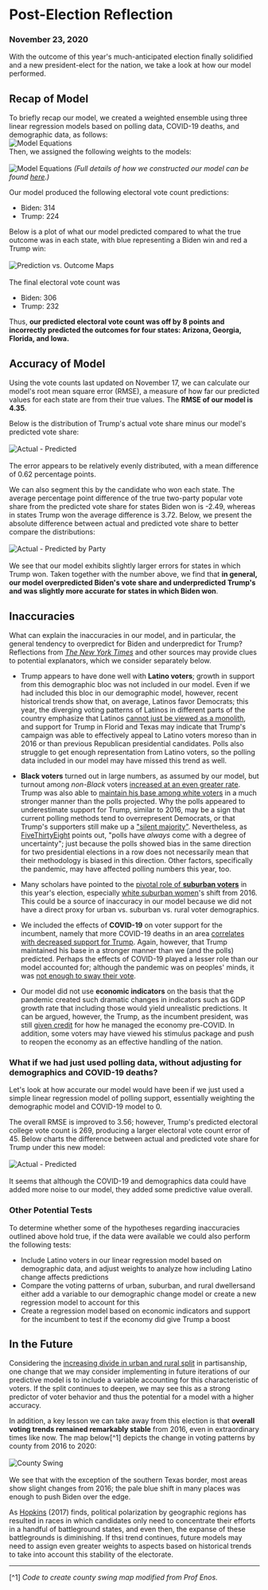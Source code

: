 # Post-Election Reflection
### November 23, 2020

With the outcome of this year's much-anticipated election finally solidified and a new president-elect for the nation, we take a look at how our model performed.

## Recap of Model

To briefly recap our model, we created a weighted ensemble using three linear regression models based on polling data, COVID-19 deaths, and demographic data, as follows:
<br/>
![Model Equations](../figures/model_eqs.png)
<br/>
Then, we assigned the following weights to the models:
<br/>
<br/>
![Model Equations](../figures/model_eq.png)
*(Full details of how we constructed our model can be found [here](https://ahu6.github.io/electionanalytics/posts/11_01.html).)*

Our model produced the following electoral vote count predictions:
* Biden: 314
* Trump: 224

Below is a plot of what our model predicted compared to what the true outcome was in each state, with blue representing a Biden win and red a Trump win:
<br/>
<br/>
![Prediction vs. Outcome Maps](../figures/prediction_outcome_maps.png)
<br/>
<br/>
The final electoral vote count was
* Biden: 306
* Trump: 232

Thus, **our predicted electoral vote count was off by 8 points and incorrectly predicted the outcomes for four states: Arizona, Georgia, Florida, and Iowa.**

## Accuracy of Model

Using the vote counts last updated on November 17, we can calculate our model's root mean square error (RMSE), a measure of how far our predicted values for each state are from their true values. The **RMSE of our model is 4.35**.

Below is the distribution of Trump's actual vote share minus our model's predicted vote share:
<br/>
<br/>
![Actual - Predicted](../figures/actual_predicted.png)
<br/>
<br/>
The error appears to be relatively evenly distributed, with a mean difference of 0.62 percentage points.

We can also segment this by the candidate who won each state. The average percentage point difference of the true two-party popular vote share from the predicted vote share for states Biden won is -2.49, whereas in states Trump won the average difference is 3.72. Below, we present the absolute difference between actual and predicted vote share to better compare the distributions:
<br/>
<br/>
![Actual - Predicted by Party](../figures/actual_predicted_party.png)
<br/>
<br/>
We see that our model exhibits slightly larger errors for states in which Trump won. Taken together with the number above, we find that **in general, our model overpredicted Biden's vote share and underpredicted Trump's and was slightly more accurate for states in which Biden won**.

## Inaccuracies
What can explain the inaccuracies in our model, and in particular, the general tendency to overpredict for Biden and underpredict for Trump? Reflections from [*The New York Times*](https://www.nytimes.com/2020/11/10/podcasts/the-daily/election-polls-biden-trump.html?) and other sources may provide clues to potential explanators, which we consider separately below.

* Trump appears to have done well with **Latino voters**; growth in support from this demographic bloc was not included in our model. Even if we had included this bloc in our demographic model, however, recent historical trends show that, on average, Latinos favor Democrats; this year, the diverging voting patterns of Latinos in different parts of the country emphasize that Latinos [cannot just be viewed as a monolith](https://www.economist.com/united-states/2020/11/04/why-donald-trump-exceeded-expectations-with-americas-latinos), and support for Trump in Florid and Texas may indicate that Trump's campaign was able to effectively appeal to Latino voters moreso than in 2016 or than previous Republican presidential candidates. Polls also struggle to get enough representation from Latino voters, so the polling data included in our model may have missed this trend as well.

* **Black voters** turned out in large numbers, as assumed by our model, but turnout among *non-Black* voters [increased at an even greater rate](https://www.nytimes.com/2020/11/10/podcasts/the-daily/election-polls-biden-trump.html?). Trump was also able to [maintain his base among white voters](https://www.economist.com/graphic-detail/2020/11/11/once-again-less-educated-whites-spurned-americas-democratic-nominee) in a much stronger manner than the polls projected. Why the polls appeared to underestimate support for Trump, similar to 2016, may be a sign that current polling methods tend to overrepresent Democrats, or that Trump's supporters still make up a ["silent majority"](https://www.nytimes.com/2020/11/04/us/politics/poll-results.html?searchResultPosition=3). Nevertheless, as [FiveThirtyEight](https://fivethirtyeight.com/features/the-polls-werent-great-but-thats-pretty-normal/) points out, "polls have *always* come with a degree of uncertainty"; just because the polls showed bias in the same direction for two presidential elections in a row does not necessarily mean that their methodology is biased in this direction. Other factors, specifically the pandemic, may have affected polling numbers this year, too.

* Many scholars have pointed to the [pivotal role of **suburban voters**](https://www.nytimes.com/interactive/2020/11/06/upshot/suburbs-shifted-left-president.html) in this year's election, especially [white suburban women](https://www.brookings.edu/research/bidens-victory-came-from-the-suburbs/)'s shift from 2016. This could be a source of inaccuracy in our model because we did not have a direct proxy for urban vs. suburban vs. rural voter demographics. 

* We included the effects of **COVID-19** on voter support for the incumbent, namely that more COVID-19 deaths in an area [correlates with decreased support for Trump](https://advances.sciencemag.org/content/6/44/eabd8564). Again, however, that Trump maintained his base in a stronger manner than we (and the polls) predicted. Perhaps the effects of COVID-19 played a lesser role than our model accounted for; although the pandemic was on peoples' minds, it was [not enough to sway their vote](https://www.nytimes.com/2020/11/04/us/politics/poll-results.html?searchResultPosition=3).

* Our model did not use **economic indicators** on the basis that the pandemic created such dramatic changes in indicators such as GDP growth rate that including those would yield unrealistic predictions. It can be argued, however, the Trump, as the incumbent president, was still [given credit](https://www.nytimes.com/2020/11/10/podcasts/the-daily/election-polls-biden-trump.html?) for how he managed the economy pre-COVID. In addition, some voters may have viewed his stimulus package and push to reopen the economy as an effective handling of the nation.

### What if we had just used polling data, without adjusting for demographics and COVID-19 deaths?
Let's look at how accurate our model would have been if we just used a simple linear regression model of polling support, essentially weighting the demographic model and COVID-19 model to 0.

The overall RMSE is improved to 3.56; however, Trump's predicted electoral college vote count is 269, producing a larger electoral vote count error of 45. Below charts the difference between actual and predicted vote share for Trump under this new model:
<br/>
<br/>
![Actual - Predicted](../figures/actual_predicted1.png)
<br/>
<br/>
It seems that although the COVID-19 and demographics data could have added more noise to our model, they added some predictive value overall.

### Other Potential Tests

To determine whether some of the hypotheses regarding inaccuracies outlined above hold true, if the data were available we could also perform the following tests:
* Include Latino voters in our linear regression model based on demographic data, and adjust weights to analyze how including Latino change affects predictions
* Compare the voting patterns of urban, suburban, and rural dwellersand either add a variable to our demographic change model or create a new regression model to account for this
* Create a regression model based on economic indicators and support for the incumbent to test if the economy did give Trump a boost

## In the Future

Considering the [increasing divide in urban and rural split](https://www.economist.com/united-states/2020/11/14/our-analysis-of-the-election-results-suggests-that-2020-accelerated-a-long-running-trend) in partisanship, one change that we may consider implementing in future iterations of our predictive model is to include a variable accounting for this characteristic of voters. If the split continues to deepen, we may see this as a strong predictor of voter behavior and thus the potential for a model with a higher accuracy.

In addition, a key lesson we can take away from this election is that **overall voting trends remained remarkably stable** from 2016, even in extraordinary times like now. The map below[^1] depicts the change in voting patterns by county from 2016 to 2020:
<br/>
<br/>
![County Swing](../figures/county_swing_2016_2020.png)
<br/>
<br/>
We see that with the exception of the southern Texas border, most areas show slight changes from 2016; the pale blue shift in many places was enough to push Biden over the edge.

As [Hopkins](https://www.cambridge.org/core/books/red-fighting-blue/5BED65A27BC1399564B4A5863A1E899C) (2017) finds, political polarization by geographic regions has resulted in races in which candidates only need to concentrate their efforts in a handful of battleground states, and even then, the expanse of these battlegrounds is diminishing. If thsi trend continues, future models may need to assign even greater weights to aspects based on historical trends to take into account this stability of the electorate.

<hr>

[^1] *Code to create county swing map modified from Prof Enos.*

